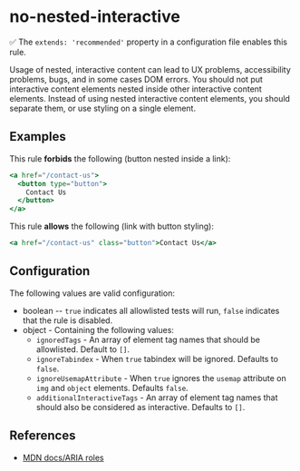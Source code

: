 # no-nested-interactive

✅ The `extends: 'recommended'` property in a configuration file enables this rule.

Usage of nested, interactive content can lead to UX problems, accessibility problems, bugs, and in some cases DOM errors. You should not put interactive content elements nested inside other interactive content elements. Instead of using nested interactive content elements, you should separate them, or use styling on a single element.

## Examples

This rule **forbids** the following (button nested inside a link):

```hbs
<a href="/contact-us">
  <button type="button">
    Contact Us
  </button>
</a>
```

This rule **allows** the following (link with button styling):

```hbs
<a href="/contact-us" class="button">Contact Us</a>
```

## Configuration

The following values are valid configuration:

* boolean -- `true` indicates all allowlisted tests will run, `false` indicates that the rule is disabled.
* object - Containing the following values:
  * `ignoredTags` - An array of element tag names that should be allowlisted. Default to `[]`.
  * `ignoreTabindex` - When `true` tabindex will be ignored. Defaults to `false`.
  * `ignoreUsemapAttribute` - When `true` ignores the `usemap` attribute on `img` and `object` elements. Defaults `false`.
  * `additionalInteractiveTags` - An array of element tag names that should also be considered as interactive. Defaults to `[]`.

## References

* [MDN docs/ARIA roles](https://developer.mozilla.org/en-US/docs/Web/Accessibility/ARIA/Roles)
